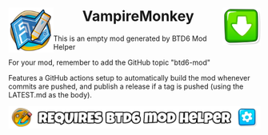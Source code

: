 <h1 align="center">
<a href="https://github.com/doombubbles/template-mod/releases/latest/download/VampireMonkey.dll">
    <img align="left" alt="Icon" height="90" src="Icon.png">
    <img align="right" alt="Download" height="75" src="https://raw.githubusercontent.com/gurrenm3/BTD-Mod-Helper/master/BloonsTD6%20Mod%20Helper/Resources/DownloadBtn.png">
</a>
VampireMonkey
</h1>

This is an empty mod generated by BTD6 Mod Helper

For your mod, remember to add the GitHub topic "btd6-mod"

Features a GitHub actions setup to automatically build the mod whenever commits are pushed,
and publish a release if a tag is pushed (using the LATEST.md as the body).

[![Requires BTD6 Mod Helper](https://raw.githubusercontent.com/gurrenm3/BTD-Mod-Helper/master/banner.png)](https://github.com/gurrenm3/BTD-Mod-Helper#readme)
